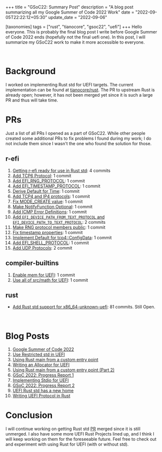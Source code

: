 +++
title = "GSoC22: Summary Post"
description = "A blog post summarizing all my Google Summer of Code 2022 Work"
date = "2022-09-05T22:22:12+05:30"
update_date = "2022-09-06"

[taxonomies]
tags = ["rust", "tianocore", "gsoc22", "uefi"]
+++
Hello everyone. This is probably the final blog post I write before Google Summer of Code 2022 ends (hopefully not the final uefi one). In this post, I will summarize my GSoC22 work to make it more accessible to everyone.

<!-- more -->

<br>

# Background
I worked on implementing Rust std for UEFI targets. The current implementation can be found at [tianocore/rust](https://github.com/tianocore/rust/tree/uefi-master). The PR to upstream Rust is already open; however, it has not been merged yet since it is such a large PR and thus will take time.

# PRs
Just a list of all PRs I opened as a part of GSoC22. While other people created some additional PRs to fix problems I found during my work; I do not include them since I wasn't the one who found the solution for those.

## r-efi
1. [Getting r-efi ready for use in Rust std](https://github.com/r-efi/r-efi/pull/33): 4 commits
2. [Add TCP6 Protocol](https://github.com/r-efi/r-efi/pull/34): 1 commit
3. [Add EFI_RNG_PROTOCOL](https://github.com/r-efi/r-efi/pull/36): 1 commit
4. [Add EFI_TIMESTAMP_PROTOCOL](https://github.com/r-efi/r-efi/pull/37): 1 commit
5. [Derive Default for Time](https://github.com/r-efi/r-efi/pull/38): 1 commit
6. [Add TCP4 and IP4 protocols](https://github.com/r-efi/r-efi/pull/39): 1 commit
7. [Fix MODE_CREATE value](https://github.com/r-efi/r-efi/pull/40): 1 commit
8. [Make NotifyFunction Optional](https://github.com/r-efi/r-efi/pull/42): 1 commit
9. [Add ICMP Error Definitions](https://github.com/r-efi/r-efi/pull/44): 1 commit
10. [Add `EFI_DEVICE_PATH_FROM_TEXT_PROTOCOL` and `EFI_DEVICE_PATH_TO_TEXT_PROTOCOL`](https://github.com/r-efi/r-efi/pull/45): 2 commits
11. [Make RNG protocol members public](https://github.com/r-efi/r-efi/pull/48): 1 commit
12. [Fix timestamp properties](https://github.com/r-efi/r-efi/pull/49): 1 commit
13. [Implement Default for tcp4::ConfigData](https://github.com/r-efi/r-efi/pull/50): 1 commit
14. [Add EFI_SHELL_PROTOCOL](https://github.com/r-efi/r-efi/pull/51): 1 commit
15. [Add UDP Protocols](https://github.com/r-efi/r-efi/pull/52): 2 commit

## compiler-builtins
1. [Enable mem for UEFI](https://github.com/rust-lang/compiler-builtins/pull/473): 1 commit
2. [Use all of src/math for UEFI](https://github.com/rust-lang/compiler-builtins/pull/480): 1 commit

## rust
- [Add Rust std support for x86_64-unknown-uefi](https://github.com/rust-lang/rust/pull/100316): 81 commits. Still Open.

<br>

# Blog Posts
1. [Google Summer of Code 2022](@/post5.md)
2. [Use Restricted std in UEFI](@/post6.md)
3. [Using Rust main from a custom entry point](@/post7.md)
4. [Writing an Allocator for UEFI](@/post8.md)
5. [Using Rust main from a custom entry point (Part 2)](@/post9.md)
6. [GSoC 2022: Progress Report 1](@/post10.md)
7. [Implementing Stdio for UEFI](@/post11.md)
8. [GSoC 2022: Progress Report 2](@/post12.md)
9. [UEFI Rust std has a new home](@/post13.md)
10. [Writing UEFI Protocol in Rust](@/post14.md)

# Conclusion
I will continue working on getting Rust std [PR](https://github.com/rust-lang/rust/pull/100316) merged since it is still unmerged. I also have some more UEFI Rust Projects lined up, and I think I will keep working on them for the foreseeable future. Feel free to check out and experiment with using Rust for UEFI (with or without std).
